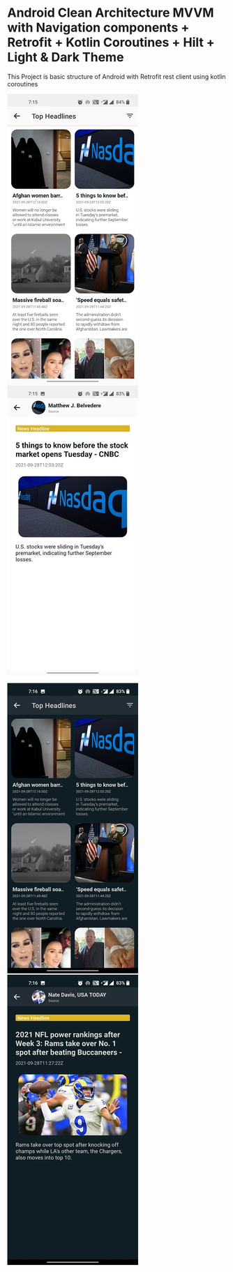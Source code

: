 # Android Clean Architecture MVVM with Navigation components + Retrofit + Kotlin Coroutines + Hilt + Light & Dark Theme
This Project is basic structure of Android with Retrofit rest client using kotlin coroutines


![demo](https://github.com/mansukhgagal/MVVM-with-JetPack-Retrofit-Kotlin-Coroutines-Hilt-/blob/master/screenshot/ss_light1.jpg)
![demo](https://github.com/mansukhgagal/MVVM-with-JetPack-Retrofit-Kotlin-Coroutines-Hilt-/blob/master/screenshot/ss_light2.jpg)

![demo](https://github.com/mansukhgagal/MVVM-with-JetPack-Retrofit-Kotlin-Coroutines-Hilt-/blob/master/screenshot/ss_dark1.jpg)
![demo](https://github.com/mansukhgagal/MVVM-with-JetPack-Retrofit-Kotlin-Coroutines-Hilt-/blob/master/screenshot/ss_dark2.jpg)

    